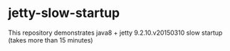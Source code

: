# jetty-slow-startup
This repository demonstrates java8 + jetty 9.2.10.v20150310 slow startup (takes more than 15 minutes)
